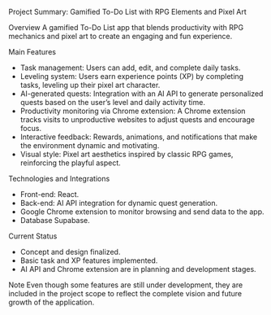 Project Summary: Gamified To-Do List with RPG Elements and Pixel Art

Overview
A gamified To-Do List app that blends productivity with RPG mechanics and pixel art to create an engaging and fun experience.

Main Features
- Task management: Users can add, edit, and complete daily tasks.
- Leveling system: Users earn experience points (XP) by completing tasks, leveling up their pixel art character.
- AI-generated quests: Integration with an AI API to generate personalized quests based on the user’s level and daily activity time.
- Productivity monitoring via Chrome extension: A Chrome extension tracks visits to unproductive websites to adjust quests and encourage focus.
- Interactive feedback: Rewards, animations, and notifications that make the environment dynamic and motivating.
- Visual style: Pixel art aesthetics inspired by classic RPG games, reinforcing the playful aspect.

Technologies and Integrations
- Front-end: React.
- Back-end: AI API integration for dynamic quest generation.
- Google Chrome extension to monitor browsing and send data to the app.
- Database Supabase.

Current Status
- Concept and design finalized.
- Basic task and XP features implemented.
- AI API and Chrome extension are in planning and development stages.

Note
Even though some features are still under development, they are included in the project scope to reflect the complete vision and future growth of the application.